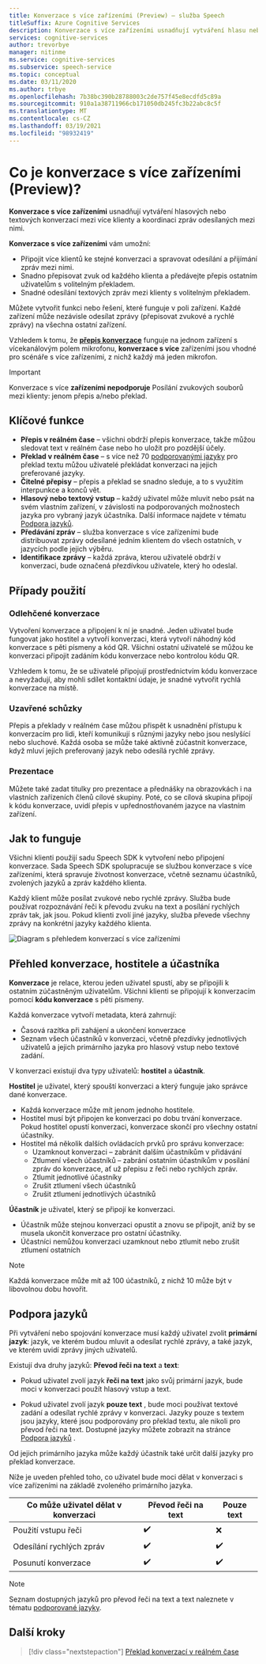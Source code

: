 ```yaml
---
title: Konverzace s více zařízeními (Preview) – služba Speech
titleSuffix: Azure Cognitive Services
description: Konverzace s více zařízeními usnadňují vytváření hlasu nebo textové konverzace mezi několika klienty a sladění zpráv, které jsou mezi nimi posílány.
services: cognitive-services
author: trevorbye
manager: nitinme
ms.service: cognitive-services
ms.subservice: speech-service
ms.topic: conceptual
ms.date: 03/11/2020
ms.author: trbye
ms.openlocfilehash: 7b38bc390b28788003c2de757f45e8ecdfd5c89a
ms.sourcegitcommit: 910a1a38711966cb171050db245fc3b22abc8c5f
ms.translationtype: MT
ms.contentlocale: cs-CZ
ms.lasthandoff: 03/19/2021
ms.locfileid: "98932419"
---
```

# <a name="what-is-multi-device-conversation-preview"></a>Co je konverzace s více zařízeními (Preview)?

**Konverzace s více zařízeními** usnadňují vytváření hlasových nebo textových konverzací mezi více klienty a koordinaci zpráv odesílaných mezi nimi.

**Konverzace s více zařízeními** vám umožní:

- Připojit více klientů ke stejné konverzaci a spravovat odesílání a přijímání zpráv mezi nimi.
- Snadno přepisovat zvuk od každého klienta a předávejte přepis ostatním uživatelům s volitelným překladem.
- Snadné odesílání textových zpráv mezi klienty s volitelným překladem.

Můžete vytvořit funkci nebo řešení, které funguje v poli zařízení. Každé zařízení může nezávisle odesílat zprávy (přepisovat zvukové a rychlé zprávy) na všechna ostatní zařízení.

Vzhledem k tomu, že [**přepis konverzace**](conversation-transcription.md) funguje na jednom zařízení s vícekanálovým polem mikrofonu, **konverzace s více** zařízeními jsou vhodné pro scénáře s více zařízeními, z nichž každý má jeden mikrofon.

>[!IMPORTANT]
> Konverzace s více **zařízeními nepodporuje** Posílání zvukových souborů mezi klienty: jenom přepis a/nebo překlad.

## <a name="key-features"></a>Klíčové funkce

- **Přepis v reálném čase** – všichni obdrží přepis konverzace, takže můžou sledovat text v reálném čase nebo ho uložit pro pozdější účely.
- **Překlad v reálném čase** – s více než 70 [podporovanými jazyky](language-support.md#text-languages) pro překlad textu můžou uživatelé překládat konverzaci na jejich preferované jazyky.
- **Čitelné přepisy** – přepis a překlad se snadno sleduje, a to s využitím interpunkce a konců vět.
- **Hlasový nebo textový vstup** – každý uživatel může mluvit nebo psát na svém vlastním zařízení, v závislosti na podporovaných možnostech jazyka pro vybraný jazyk účastníka. Další informace najdete v tématu [Podpora jazyků](language-support.md#speech-to-text).
- **Předávání zpráv** – služba konverzace s více zařízeními bude distribuovat zprávy odesílané jedním klientem do všech ostatních, v jazycích podle jejich výběru.
- **Identifikace zprávy** – každá zpráva, kterou uživatelé obdrží v konverzaci, bude označená přezdívkou uživatele, který ho odeslal.

## <a name="use-cases"></a>Případy použití

### <a name="lightweight-conversations"></a>Odlehčené konverzace

Vytvoření konverzace a připojení k ní je snadné. Jeden uživatel bude fungovat jako hostitel a vytvoří konverzaci, která vytvoří náhodný kód konverzace s pěti písmeny a kód QR. Všichni ostatní uživatelé se můžou ke konverzaci připojit zadáním kódu konverzace nebo kontrolou kódu QR. 

Vzhledem k tomu, že se uživatelé připojují prostřednictvím kódu konverzace a nevyžadují, aby mohli sdílet kontaktní údaje, je snadné vytvořit rychlá konverzace na místě.

### <a name="inclusive-meetings"></a>Uzavřené schůzky

Přepis a překlady v reálném čase můžou přispět k usnadnění přístupu k konverzacím pro lidi, kteří komunikují s různými jazyky nebo jsou neslyšící nebo sluchové. Každá osoba se může také aktivně zúčastnit konverzace, když mluví jejich preferovaný jazyk nebo odesílá rychlé zprávy.

### <a name="presentations"></a>Prezentace

Můžete také zadat titulky pro prezentace a přednášky na obrazovkách i na vlastních zařízeních členů cílové skupiny. Poté, co se cílová skupina připojí k kódu konverzace, uvidí přepis v upřednostňovaném jazyce na vlastním zařízení.

## <a name="how-it-works"></a>Jak to funguje

Všichni klienti použijí sadu Speech SDK k vytvoření nebo připojení konverzace. Sada Speech SDK spolupracuje se službou konverzace s více zařízeními, která spravuje životnost konverzace, včetně seznamu účastníků, zvolených jazyků a zpráv každého klienta.  

Každý klient může posílat zvukové nebo rychlé zprávy. Služba bude používat rozpoznávání řeči k převodu zvuku na text a posílání rychlých zpráv tak, jak jsou. Pokud klienti zvolí jiné jazyky, služba převede všechny zprávy na konkrétní jazyky každého klienta.

![Diagram s přehledem konverzací s více zařízeními](media/scenarios/multi-device-conversation.png)

## <a name="overview-of-conversation-host-and-participant"></a>Přehled konverzace, hostitele a účastníka

**Konverzace** je relace, kterou jeden uživatel spustí, aby se připojili k ostatním zúčastněným uživatelům. Všichni klienti se připojují k konverzacím pomocí **kódu konverzace** s pěti písmeny.

Každá konverzace vytvoří metadata, která zahrnují:
-    Časová razítka při zahájení a ukončení konverzace
-    Seznam všech účastníků v konverzaci, včetně přezdívky jednotlivých uživatelů a jejich primárního jazyka pro hlasový vstup nebo textové zadání.


V konverzaci existují dva typy uživatelů:  **hostitel** a **účastník**.

**Hostitel** je uživatel, který spouští konverzaci a který funguje jako správce dané konverzace.
- Každá konverzace může mít jenom jednoho hostitele.
- Hostitel musí být připojen ke konverzaci po dobu trvání konverzace. Pokud hostitel opustí konverzaci, konverzace skončí pro všechny ostatní účastníky.
- Hostitel má několik dalších ovládacích prvků pro správu konverzace: 
    - Uzamknout konverzaci – zabránit dalším účastníkům v přidávání
    - Ztlumení všech účastníků – zabrání ostatním účastníkům v posílání zpráv do konverzace, ať už přepisu z řeči nebo rychlých zpráv.
    - Ztlumit jednotlivé účastníky
    - Zrušit ztlumení všech účastníků
    - Zrušit ztlumení jednotlivých účastníků

**Účastník** je uživatel, který se připojí ke konverzaci.
- Účastník může stejnou konverzaci opustit a znovu se připojit, aniž by se musela ukončit konverzace pro ostatní účastníky.
- Účastníci nemůžou konverzaci uzamknout nebo ztlumit nebo zrušit ztlumení ostatních

> [!NOTE]
> Každá konverzace může mít až 100 účastníků, z nichž 10 může být v libovolnou dobu hovořit.

## <a name="language-support"></a>Podpora jazyků

Při vytváření nebo spojování konverzace musí každý uživatel zvolit **primární jazyk**: jazyk, ve kterém budou mluvit a odesílat rychlé zprávy, a také jazyk, ve kterém uvidí zprávy jiných uživatelů.

Existují dva druhy jazyků: **Převod řeči na text** a **text**:
- Pokud uživatel zvolí jazyk **řeči na text** jako svůj primární jazyk, bude moci v konverzaci použít hlasový vstup a text.

- Pokud uživatel zvolí jazyk **pouze text** , bude moci používat textové zadání a odesílat rychlé zprávy v konverzaci. Jazyky pouze s textem jsou jazyky, které jsou podporovány pro překlad textu, ale nikoli pro převod řeči na text. Dostupné jazyky můžete zobrazit na stránce [Podpora jazyků](./language-support.md) .

Od jejich primárního jazyka může každý účastník také určit další jazyky pro překlad konverzace.

Níže je uveden přehled toho, co uživatel bude moci dělat v konverzaci s více zařízeními na základě zvoleného primárního jazyka.


| Co může uživatel dělat v konverzaci | Převod řeči na text | Pouze text |
|-----------------------------------|----------------|------|
| Použití vstupu řeči | ✔️ | ❌ |
| Odesílání rychlých zpráv | ✔️ | ✔️ |
| Posunutí konverzace | ✔️ | ✔️ |

> [!NOTE]
> Seznam dostupných jazyků pro převod řeči na text a text naleznete v tématu [podporované jazyky](./language-support.md).



## <a name="next-steps"></a>Další kroky

> [!div class="nextstepaction"]
> [Překlad konverzací v reálném čase](quickstarts/multi-device-conversation.md)